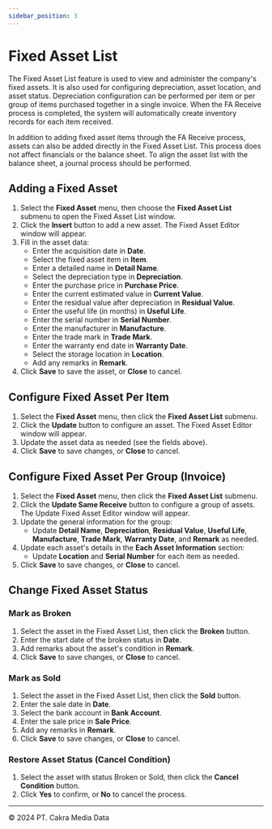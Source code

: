 ```yaml
---
sidebar_position: 3
---
```


# Fixed Asset List

The Fixed Asset List feature is used to view and administer the company's fixed assets. It is also used for configuring depreciation, asset location, and asset status. Depreciation configuration can be performed per item or per group of items purchased together in a single invoice. When the FA Receive process is completed, the system will automatically create inventory records for each item received.

In addition to adding fixed asset items through the FA Receive process, assets can also be added directly in the Fixed Asset List. This process does not affect financials or the balance sheet. To align the asset list with the balance sheet, a journal process should be performed.

## Adding a Fixed Asset

1. Select the **Fixed Asset** menu, then choose the **Fixed Asset List** submenu to open the Fixed Asset List window.
2. Click the **Insert** button to add a new asset. The Fixed Asset Editor window will appear.
3. Fill in the asset data:
   - Enter the acquisition date in **Date**.
   - Select the fixed asset item in **Item**.
   - Enter a detailed name in **Detail Name**.
   - Select the depreciation type in **Depreciation**.
   - Enter the purchase price in **Purchase Price**.
   - Enter the current estimated value in **Current Value**.
   - Enter the residual value after depreciation in **Residual Value**.
   - Enter the useful life (in months) in **Useful Life**.
   - Enter the serial number in **Serial Number**.
   - Enter the manufacturer in **Manufacture**.
   - Enter the trade mark in **Trade Mark**.
   - Enter the warranty end date in **Warranty Date**.
   - Select the storage location in **Location**.
   - Add any remarks in **Remark**.
4. Click **Save** to save the asset, or **Close** to cancel.

## Configure Fixed Asset Per Item

1. Select the **Fixed Asset** menu, then click the **Fixed Asset List** submenu.
2. Click the **Update** button to configure an asset. The Fixed Asset Editor window will appear.
3. Update the asset data as needed (see the fields above).
4. Click **Save** to save changes, or **Close** to cancel.

## Configure Fixed Asset Per Group (Invoice)

1. Select the **Fixed Asset** menu, then click the **Fixed Asset List** submenu.
2. Click the **Update Same Receive** button to configure a group of assets. The Update Fixed Asset Editor window will appear.
3. Update the general information for the group:
   - Update **Detail Name**, **Depreciation**, **Residual Value**, **Useful Life**, **Manufacture**, **Trade Mark**, **Warranty Date**, and **Remark** as needed.
4. Update each asset's details in the **Each Asset Information** section:
   - Update **Location** and **Serial Number** for each item as needed.
5. Click **Save** to save changes, or **Close** to cancel.

## Change Fixed Asset Status

### Mark as Broken

1. Select the asset in the Fixed Asset List, then click the **Broken** button.
2. Enter the start date of the broken status in **Date**.
3. Add remarks about the asset's condition in **Remark**.
4. Click **Save** to save changes, or **Close** to cancel.

### Mark as Sold

1. Select the asset in the Fixed Asset List, then click the **Sold** button.
2. Enter the sale date in **Date**.
3. Select the bank account in **Bank Account**.
4. Enter the sale price in **Sale Price**.
5. Add any remarks in **Remark**.
6. Click **Save** to save changes, or **Close** to cancel.

### Restore Asset Status (Cancel Condition)

1. Select the asset with status Broken or Sold, then click the **Cancel Condition** button.
2. Click **Yes** to confirm, or **No** to cancel the process.

---

© 2024 PT. Cakra Media Data
